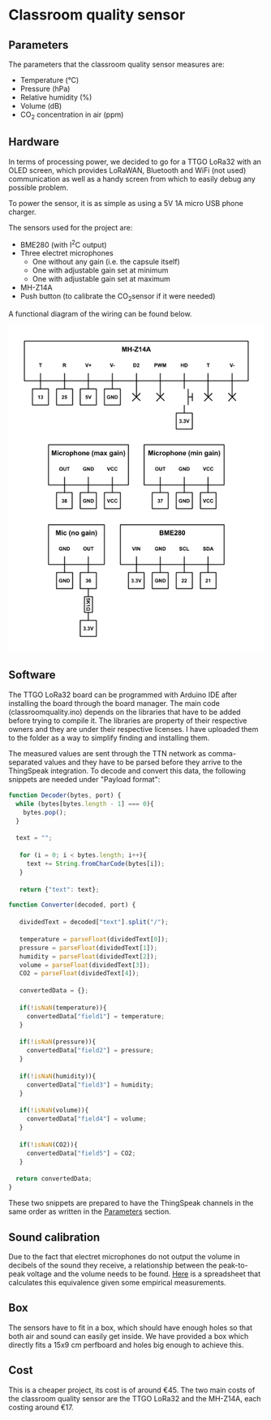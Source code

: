 # Classroom quality sensor

## Parameters

The parameters that the classroom quality sensor measures are:
* Temperature (°C)
* Pressure (hPa)
* Relative humidity (%)
* Volume (dB)
* CO<sub>2</sub> concentration in air (ppm)

## Hardware

In terms of processing power, we decided to go for a TTGO LoRa32 with an OLED screen, which provides LoRaWAN, Bluetooth and WiFi (not used) communication as well as a handy screen from which to easily debug any possible problem.

To power the sensor, it is as simple as using a 5V 1A micro USB phone charger.

The sensors used for the project are:
* BME280 (with I<sup>2</sup>C output)
* Three electret microphones
  * One without any gain (i.e. the capsule itself)
  * One with adjustable gain set at minimum
  * One with adjustable gain set at maximum
* MH-Z14A
* Push button (to calibrate the CO<sub>2</sub>sensor if it were needed)

A functional diagram of the wiring can be found below.

![Wiring](https://raw.githubusercontent.com/manuelbonet/WellTech/master/ClassroomQualitySensor/images/Diagram%20-%20Classroom%20quality%20sensor.png)

## Software

The TTGO LoRa32 board can be programmed with Arduino IDE after installing the board through the board manager. The main code (classroomquality.ino) depends on the libraries that have to be added before trying to compile it. The libraries are property of their respective owners and they are under their respective licenses. I have uploaded them to the folder as a way to simplify finding and installing them.

The measured values are sent through the TTN network as comma-separated values and they have to be parsed before they arrive to the ThingSpeak integration. To decode and convert this data, the following snippets are needed under "Payload format":

```javascript
function Decoder(bytes, port) {
  while (bytes[bytes.length - 1] === 0){
    bytes.pop();
  }
  
  text = "";
  
   for (i = 0; i < bytes.length; i++){
     text += String.fromCharCode(bytes[i]);
   }
   
   return {"text": text};
```

```javascript
function Converter(decoded, port) {
  
   dividedText = decoded["text"].split("/");
   
   temperature = parseFloat(dividedText[0]);
   pressure = parseFloat(dividedText[1]);
   humidity = parseFloat(dividedText[2]);
   volume = parseFloat(dividedText[3]);
   CO2 = parseFloat(dividedText[4]);
   
   convertedData = {};
   
   if(!isNaN(temperature)){
     convertedData["field1"] = temperature;
   }
   
   if(!isNaN(pressure)){
     convertedData["field2"] = pressure;
   } 
   
   if(!isNaN(humidity)){
     convertedData["field3"] = humidity;
   }
   
   if(!isNaN(volume)){
     convertedData["field4"] = volume;
   }
   
   if(!isNaN(CO2)){
     convertedData["field5"] = CO2;
   }
  
  return convertedData;
}
```

These two snippets are prepared to have the ThingSpeak channels in the same order as written in the [Parameters](#parameters) section.

## Sound calibration

Due to the fact that electret microphones do not output the volume in decibels of the sound they receive, a relationship between the peak-to-peak voltage and the volume needs to be found. [Here](https://docs.google.com/spreadsheets/d/1mHTgkDXV53TCKcUPq5pmppE6GQpHShiHMCgk4wV-P8s/edit?usp=sharing) is a spreadsheet that calculates this equivalence given some empirical measurements.

## Box

The sensors have to fit in a box, which should have enough holes so that both air and sound can easily get inside. We have provided a box which directly fits a 15x9 cm perfboard and holes big enough to achieve this.

## Cost

This is a cheaper project, its cost is of around €45. The two main costs of the classroom quality sensor are the TTGO LoRa32 and the MH-Z14A, each costing around €17.
